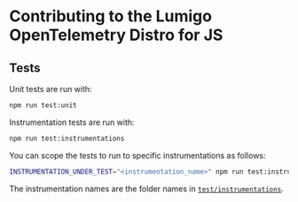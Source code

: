 # Contributing to the Lumigo OpenTelemetry Distro for JS

## Tests

Unit tests are run with:

```sh
npm run test:unit
```

Instrumentation tests are run with:

```sh
npm run test:instrumentations
```

You can scope the tests to run to specific instrumentations as follows:

```sh
INSTRUMENTATION_UNDER_TEST="<instrumentation_name>" npm run test:instrumentations
```

The instrumentation names are the folder names in [`test/instrumentations`](./test/instrumentations).
